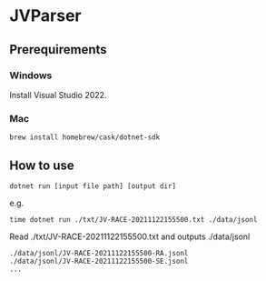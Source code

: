 # JVParser

## Prerequirements

### Windows

Install Visual Studio 2022.

### Mac

```
brew install homebrew/cask/dotnet-sdk
```

## How to use

```
dotnet run [input file path] [output dir]
```

e.g.

```
time dotnet run ./txt/JV-RACE-20211122155500.txt ./data/jsonl
```

Read ./txt/JV-RACE-20211122155500.txt and outputs ./data/jsonl

```
./data/jsonl/JV-RACE-20211122155500-RA.jsonl
./data/jsonl/JV-RACE-20211122155500-SE.jsonl
...
```
